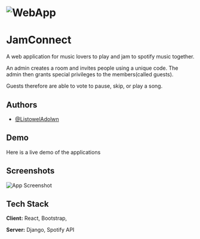 # ![WebApp](https://github.com/ListowelAdolwin/JamConnect/blob/master/mobile.gif)
# JamConnect

A web application for music lovers to play and jam to spotify music together.

An admin creates a room and invites people using a unique code. The admin then grants special privileges to the members(called guests).

Guests therefore are able to vote to pause, skip, or play a song.


## Authors

- [@ListowelAdolwn](https://www.github.com/ListowelAdolwin)


## Demo

Here is a live demo of the applications

## Screenshots

![App Screenshot](https://via.placeholder.com/468x300?text=App+Screenshot+Here)


## Tech Stack

**Client:** React, Bootstrap, 

**Server:** Django, Spotify API

